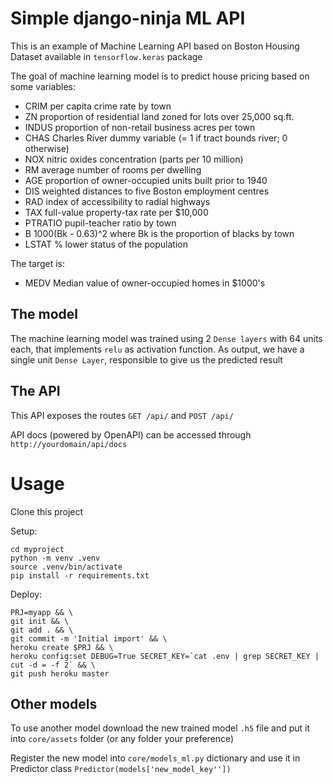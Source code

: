 # Simple django-ninja ML API

This is an example of Machine Learning API based on Boston Housing Dataset available in `tensorflow.keras` package

The goal of machine learning model is to predict house pricing based on some variables:

* CRIM     per capita crime rate by town
* ZN       proportion of residential land zoned for lots over 25,000 sq.ft.
* INDUS    proportion of non-retail business acres per town
* CHAS     Charles River dummy variable (= 1 if tract bounds river; 0 otherwise)
* NOX      nitric oxides concentration (parts per 10 million)
* RM       average number of rooms per dwelling
* AGE      proportion of owner-occupied units built prior to 1940
* DIS      weighted distances to five Boston employment centres
* RAD      index of accessibility to radial highways
* TAX      full-value property-tax rate per $10,000
* PTRATIO  pupil-teacher ratio by town
* B        1000(Bk - 0.63)^2 where Bk is the proportion of blacks by town
* LSTAT    % lower status of the population
  
The target is:

* MEDV     Median value of owner-occupied homes in $1000's

## The model

The machine learning model was trained using 2 `Dense layers` with 64 units each, that implements `relu` as activation 
function. As output, we have a single unit `Dense Layer`, responsible to give us the predicted result

## The API

This API exposes the routes `GET /api/` and `POST /api/`

API docs (powered by OpenAPI) can be accessed through `http://yourdomain/api/docs`


# Usage

Clone this project

Setup:

```
cd myproject
python -m venv .venv
source .venv/bin/activate
pip install -r requirements.txt
```

Deploy:

```
PRJ=myapp && \
git init && \
git add . && \
git commit -m 'Initial import' && \
heroku create $PRJ && \
heroku config:set DEBUG=True SECRET_KEY=`cat .env | grep SECRET_KEY | cut -d = -f 2` && \
git push heroku master
```


## Other models

To use another model download the new trained model `.h5` file and put it into `core/assets` folder
(or any folder your preference)

Register the new model into `core/models_ml.py` dictionary and use it in Predictor class `Predictor(models['new_model_key''])` 